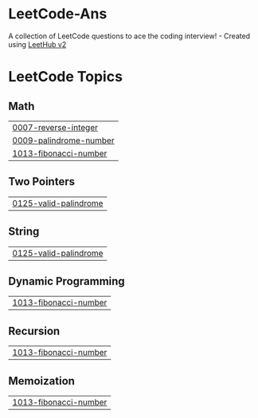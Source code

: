 # LeetCode-Ans
A collection of LeetCode questions to ace the coding interview! - Created using [LeetHub v2](https://github.com/arunbhardwaj/LeetHub-2.0)

<!---LeetCode Topics Start-->
# LeetCode Topics
## Math
|  |
| ------- |
| [0007-reverse-integer](https://github.com/b0tAbhinaV/LeetCode-Ans/tree/master/0007-reverse-integer) |
| [0009-palindrome-number](https://github.com/b0tAbhinaV/LeetCode-Ans/tree/master/0009-palindrome-number) |
| [1013-fibonacci-number](https://github.com/b0tAbhinaV/LeetCode-Ans/tree/master/1013-fibonacci-number) |
## Two Pointers
|  |
| ------- |
| [0125-valid-palindrome](https://github.com/b0tAbhinaV/LeetCode-Ans/tree/master/0125-valid-palindrome) |
## String
|  |
| ------- |
| [0125-valid-palindrome](https://github.com/b0tAbhinaV/LeetCode-Ans/tree/master/0125-valid-palindrome) |
## Dynamic Programming
|  |
| ------- |
| [1013-fibonacci-number](https://github.com/b0tAbhinaV/LeetCode-Ans/tree/master/1013-fibonacci-number) |
## Recursion
|  |
| ------- |
| [1013-fibonacci-number](https://github.com/b0tAbhinaV/LeetCode-Ans/tree/master/1013-fibonacci-number) |
## Memoization
|  |
| ------- |
| [1013-fibonacci-number](https://github.com/b0tAbhinaV/LeetCode-Ans/tree/master/1013-fibonacci-number) |
<!---LeetCode Topics End-->